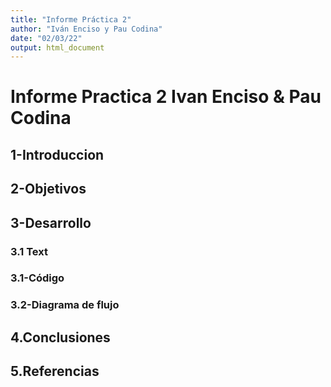 ```yaml
---
title: "Informe Práctica 2"
author: "Iván Enciso y Pau Codina"
date: "02/03/22"
output: html_document
---
```



# Informe Practica 2 Ivan Enciso & Pau Codina


## 1-Introduccion
 
## 2-Objetivos

## 3-Desarrollo

### 3.1 Text

### 3.1-Código

### 3.2-Diagrama de flujo

## 4.Conclusiones

## 5.Referencias
